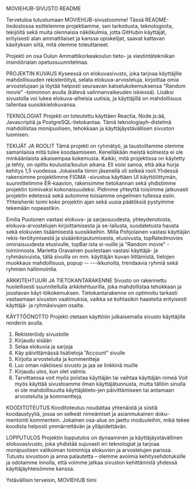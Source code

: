MOVIEHUB-SIVUSTO README

Tervetuloa tutustumaan MOVIEHUB-sivustoomme! Tässä README-tiedostossa esittelemme projektiamme, sen tarkoitusta, teknologioita, tekijöitä sekä muita olennaisia näkökulmia, jotta GitHubin käyttäjät, erityisesti alan ammattilaiset ja kanssa opiskelijat, saavat kattavan käsityksen siitä, mitä olemme toteuttaneet. 

Projekti on osa Oulun Ammattikorkeakoulun tieto- ja viestintätekniikan insinöörialan opetussuunnitelmaa.  

PROJEKTIN KUVAUS
Kyseessä on elokuvasivusto, joka tarjoaa käyttäjille mahdollisuuden rekisteröityä, selata elokuva-arvosteluja, kirjoittaa omia arvostelujaan ja löytää helposti seuraavan katselukokemuksensa "Random movie" -toiminnon avulla (kätevä valinnanvaikeuden iskiessä). Lisäksi sivustolla voi lukea elokuva-aiheisia uutisia, ja käyttäjillä on mahdollisuus tallentaa suosikkielokuvansa.

TEKNOLOGIAT
Projekti on toteutettu käyttäen Reactia, Node.js:ää, Javascriptiä ja PostgreSQL-tietokantaa. Tämä teknologiayh-distelmä mahdollistaa monipuolisen, tehokkaan ja käyttäjäystävällisen sivuston luomisen.

TEKIJÄT JA ROOLIT
Tämä projekti on ryhmätyö, ja taustoiltamme olemme samanlaisia mitä tulee koodaamiseen. Kenelläkään meistä kolmesta ei ole minkäänlaista aikaisempaa kokemusta. Kaikki, mitä projektissa on käytetty ja tehty, on opittu koulusta/koulun aikana. Eli voisi sanoa, että aika hurja kehitys 1,5 vuodessa. Jokaisella tiimin jäsenellä oli selkeä rooli.Yhdessä rakensimme projektiimme FIGMA -sivustoa käyttäen UI käyttöliittymän, suunnittelimme ER-kaavion, rakensimme tietokannan sekä yhdistimme projektin toimivaksi kokonaisuudeksi. Pidimme yhteyttä toisiimme jatkuvasti projektin edetessä sekä autoimme toisiamme ongelmien tullessa esiin. Yhteishenki toimi koko projektin ajan sekä uusia päätöksiä pystyimme tekemään nopeastikin. 

Emilia Puutonen vastasi elokuva- ja sarjaosuudesta, yhteydenotosta, elokuva-arvostelujen kirjoittamisesta ja se-lailusta, suodatetusta hausta sekä elokuvien lisäämisestä suosikkeihin. Milla Pohjolainen vastasi käyttäjän rekis-teröitymisestä ja sisäänkirjautumisesta, etusivusta, topRatedmovies ominaisuudesta etusivulle, topBar:ista si-vuille ja "Random movie" -toiminnosta. Marietta Oravainen puolestaan vastasi käyttäjä- ja ryhmäsivuista, tällä sivuilla on mm. käyttäjän kuvan liittämistä, tietojen muokkaus mahdollisuus, popup --  ---ikkunoita, trendaavia ryhmiä sekä ryhmien hallinnointia. 

ARKKITEHTUURI JA TIETOKANTARAKENNE
Sivusto on rakennettu huolellisesti suunnitellulla arkkitehtuurilla, joka mahdollistaa tehokkaan ja joustavan käyt-tökokemuksen. Tietokantarakenne on optimoitu tarkasti vastaamaan sivuston vaatimuksia, vaikka se kohtasikin haasteita erityisesti käyttäjä- ja ryhmäsivujen osalta.


KÄYTTÖÖNOTTO
Projekti otetaan käyttöön julkaisemalla sivusto käyttäjille renderin avulla. 
1.	Rekisteröidy sivustolle
2.	Kirjaudu sisään
3.	Selaa elokuvia ja sarjoja
4.	Käy päivittämässä lisätietoja ”Account” sivulle
5.	Kirjoita arvosteluita ja kommentteja
6.	Luo oman näköisesi sivusto ja jaa se linkkinä muille
7.	Kirjaudu ulos, kun olet valmis. 
8.	Tarvittaessa voit myös poistaa käyttäjän tai vaihtaa käyttäjän nimeä
Voit myös käyttää sivustoamme ilman käyttäjätunnusta, mutta tällöin sinulla ei ole mahdollisuutta käyttäjätieto-jen päivittämiseen tai antamaan arvosteluita ja kommentteja. 

KOODITOTEUTUS
Kooditoteutus noudattaa yhtenäistä ja siistiä koodaustyyliä, jossa on selkeät nimeämiset ja asianmukainen doku-mentointi kommentein. Jokainen osa-alue on jaettu moduuleihin, mikä tekee koodista helposti ymmärrettävän ja ylläpidettävän.

LOPPUTULOS
Projektin lopputulos on dynaaminen ja käyttäjäystävällinen elokuvasivusto, joka yhdistää sujuvasti eri teknologiat ja tarjoaa monipuolisen valikoiman toimintoja elokuvien ja arvostelujen parissa.
Tutustu sivustoon ja anna palautetta – olemme avoimia kehitysehdotuksille ja odotamme innolla, että voimme jatkaa sivuston kehittämistä yhdessä käyttäjäyhteisömme kanssa.

Ystävällisin terveisin, MOVIEHUB tiimi
